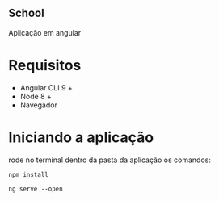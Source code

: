 ## School
Aplicação em angular
# Requisitos
  - Angular CLI 9 +
  - Node 8 +
  - Navegador
# Iniciando a aplicação
rode no terminal dentro da pasta da aplicação os comandos:

```
npm install
```

```
ng serve --open
```
